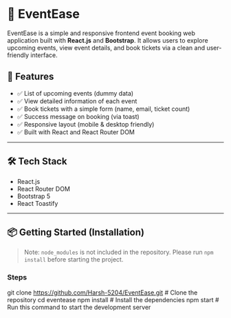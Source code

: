 # 🎉 EventEase

EventEase is a simple and responsive frontend event booking web application built with **React.js** and **Bootstrap**. It allows users to explore upcoming events, view event details, and book tickets via a clean and user-friendly interface.

## 🚀 Features

- ✅ List of upcoming events (dummy data)
- ✅ View detailed information of each event
- ✅ Book tickets with a simple form (name, email, ticket count)
- ✅ Success message on booking (via toast)
- ✅ Responsive layout (mobile & desktop friendly)
- ✅ Built with React and React Router DOM

---

## 🛠️ Tech Stack

- React.js
- React Router DOM
- Bootstrap 5
- React Toastify

---

## 📦 Getting Started (Installation)

> Note: `node_modules` is not included in the repository. Please run `npm install` before starting the project.

### Steps
git clone https://github.com/Harsh-5204/EventEase.git  # Clone the repository
cd eventease
npm install  # Install the dependencies
npm start  # Run this command to start the development server

